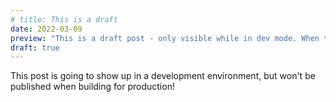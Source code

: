 ```yaml
---
# title: This is a draft
date: 2022-03-09
preview: "This is a draft post - only visible while in dev mode. When this site is built, the draft won't be included. To publish this file, you'll have to move it out of the drafts directory."
draft: true
---	
```


This post is going to show up in a development environment, but won't be published when building for production!